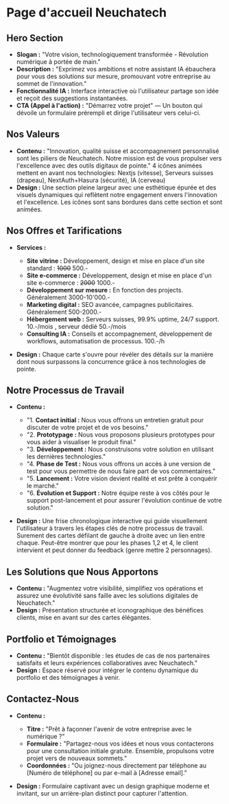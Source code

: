 # Page d'accueil Neuchatech

## Hero Section

- **Slogan :** "Votre vision, technologiquement transformée - Révolution numérique à portée de main."
- **Description :** "Exprimez vos ambitions et notre assistant IA ébauchera pour vous des solutions sur mesure, promouvant votre entreprise au sommet de l'innovation."
- **Fonctionnalité IA :** Interface interactive où l'utilisateur partage son idée et reçoit des suggestions instantanées.
- **CTA (Appel à l'action) :** "Démarrez votre projet" — Un bouton qui dévoile un formulaire prérempli et dirige l'utilisateur vers celui-ci.

## Nos Valeurs

- **Contenu :** "Innovation, qualité suisse et accompagnement personnalisé sont les piliers de Neuchatech. Notre mission est de vous propulser vers l'excellence avec des outils digitaux de pointe."
4 icônes animées mettent en avant nos technologies:
Nextjs (vitesse), Serveurs suisses (drapeau), NextAuth+Hasura (sécurité), IA (cerveau)
- **Design :** Une section pleine largeur avec une esthétique épurée et des visuels dynamiques qui reflètent notre engagement envers l'innovation et l'excellence. Les icônes sont sans bordures dans cette section et sont animées.

## Nos Offres et Tarifications

- **Services :**
    - **Site vitrine :** Développement, design et mise en place d'un site standard : ~~1000~~ 500.-
    - **Site e-commerce :** Développement, design et mise en place d'un site e-commerce : ~~2000~~ 1000.-
    - **Développement sur mesure :** En fonction des projects. Généralement 3000-10'000.-
    - **Marketing digital :** SEO avancée, campagnes publicitaires. Généralement 500-2000.-
    - **Hébergement web :** Serveurs suisses, 99.9% uptime, 24/7 support. 10.-/mois , serveur dédié 50.-/mois
    - **Consulting IA :** Conseils et accompagnement, développement de workflows, automatisation de processus. 100.-/h

- **Design :** Chaque carte s'ouvre pour révéler des détails sur la manière dont nous surpassons la concurrence grâce à nos technologies de pointe.

## Notre Processus de Travail

- **Contenu :**
  - "1. **Contact initial :** Nous vous offrons un entretien gratuit pour discuter de votre projet et de vos besoins."
  - "2. **Prototypage :** Nous vous proposons plusieurs prototypes pour vous aider à visualiser le produit final."
  - "3. **Développement :** Nous construisons votre solution en utilisant les dernières technologies."
  - "4. **Phase de Test :** Nous vous offrons un accès à une version de test pour vous permettre de nous faire part de vos commentaires."
  - "5. **Lancement :** Votre vision devient réalité et est prête à conquérir le marché."
  - "6. **Évolution et Support :** Notre équipe reste à vos côtés pour le support post-lancement et pour assurer l'évolution continue de votre solution."

- **Design :** Une frise chronologique interactive qui guide visuellement l'utilisateur à travers les étapes clés de notre processus de travail. Surement des cartes défilant de gauche à droite avec un lien entre chaque. Peut-être montrer que pour les phases 1,2 et 4, le client intervient et peut donner du feedback (genre mettre 2 personnages).

## Les Solutions que Nous Apportons

- **Contenu :** "Augmentez votre visibilité, simplifiez vos opérations et assurez une évolutivité sans faille avec les solutions digitales de Neuchatech."
- **Design :** Présentation structurée et iconographique des bénéfices clients, mise en avant sur des cartes élégantes.

## Portfolio et Témoignages

- **Contenu :** "Bientôt disponible : les études de cas de nos partenaires satisfaits et leurs expériences collaboratives avec Neuchatech."
- **Design :** Espace réservé pour intégrer le contenu dynamique du portfolio et des témoignages à venir.

## Contactez-Nous

- **Contenu :**
  - **Titre :** "Prêt à façonner l'avenir de votre entreprise avec le numérique ?"
  - **Formulaire :** "Partagez-nous vos idées et nous vous contacterons pour une consultation initiale gratuite. Ensemble, propulsons votre projet vers de nouveaux sommets."
  - **Coordonnées :** "Ou joignez-nous directement par téléphone au [Numéro de téléphone] ou par e-mail à [Adresse email]."

- **Design :** Formulaire captivant avec un design graphique moderne et invitant, sur un arrière-plan distinct pour capturer l'attention.